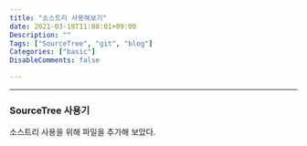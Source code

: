 ```yaml
---
title: "소스트리 사용해보기"
date: 2021-03-18T11:08:01+09:00
Description: ""
Tags: ["SourceTree", "git", "blog"]
Categories: ["basic"]
DisableComments: false

---
```


---
### SourceTree 사용기



소스트리 사용을 위해 파일을 추가해 보았다. 